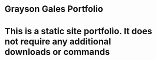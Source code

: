 # Grayson Gales Portfolio

# This is a static site portfolio. It does not require any additional downloads or commands
